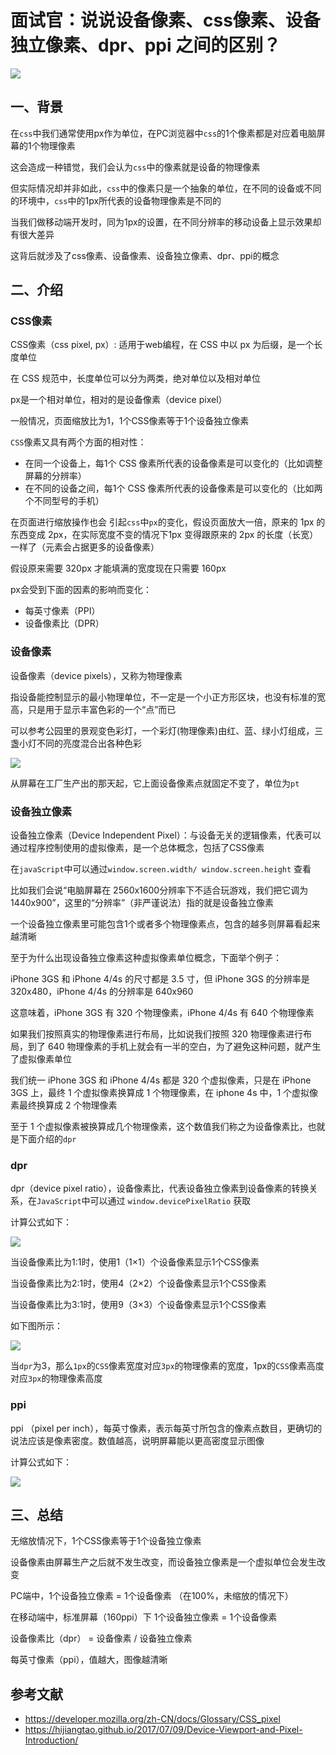 # 面试官：说说设备像素、css像素、设备独立像素、dpr、ppi 之间的区别？

 ![](https://www.oss.tuwei.site/blogsImgs/fe/c4d9bfd0-91f2-11eb-85f6-6fac77c0c9b3.png)

## 一、背景

在`css`中我们通常使用px作为单位，在PC浏览器中`css`的1个像素都是对应着电脑屏幕的1个物理像素

这会造成一种错觉，我们会认为`css`中的像素就是设备的物理像素

但实际情况却并非如此，`css`中的像素只是一个抽象的单位，在不同的设备或不同的环境中，`css`中的1px所代表的设备物理像素是不同的

当我们做移动端开发时，同为1px的设置，在不同分辨率的移动设备上显示效果却有很大差异

这背后就涉及了css像素、设备像素、设备独立像素、dpr、ppi的概念

## 二、介绍

### CSS像素

CSS像素（css pixel, px）: 适用于web编程，在 CSS 中以 px 为后缀，是一个长度单位

在 CSS 规范中，长度单位可以分为两类，绝对单位以及相对单位

px是一个相对单位，相对的是设备像素（device pixel）

一般情况，页面缩放比为1，1个CSS像素等于1个设备独立像素

`CSS`像素又具有两个方面的相对性：

- 在同一个设备上，每1个 CSS 像素所代表的设备像素是可以变化的（比如调整屏幕的分辨率）
- 在不同的设备之间，每1个 CSS 像素所代表的设备像素是可以变化的（比如两个不同型号的手机）

在页面进行缩放操作也会 引起`css`中`px`的变化，假设页面放大一倍，原来的 1px 的东西变成 2px，在实际宽度不变的情况下1px 变得跟原来的 2px 的长度（长宽）一样了（元素会占据更多的设备像素）

假设原来需要 320px 才能填满的宽度现在只需要 160px

px会受到下面的因素的影响而变化：

- 每英寸像素（PPI）
- 设备像素比（DPR）


### 设备像素

设备像素（device pixels），又称为物理像素

指设备能控制显示的最小物理单位，不一定是一个小正方形区块，也没有标准的宽高，只是用于显示丰富色彩的一个“点”而已

可以参考公园里的景观变色彩灯，一个彩灯(物理像素)由红、蓝、绿小灯组成，三盏小灯不同的亮度混合出各种色彩

 ![](https://www.oss.tuwei.site/blogsImgs/fe/cffc6570-91f2-11eb-ab90-d9ae814b240d.png)

从屏幕在工厂生产出的那天起，它上面设备像素点就固定不变了，单位为`pt`



### 设备独立像素

设备独立像素（Device Independent Pixel）：与设备无关的逻辑像素，代表可以通过程序控制使用的虚拟像素，是一个总体概念，包括了CSS像素

在`javaScript`中可以通过`window.screen.width/ window.screen.height` 查看

比如我们会说“电脑屏幕在 2560x1600分辨率下不适合玩游戏，我们把它调为 1440x900”，这里的“分辨率”（非严谨说法）指的就是设备独立像素

一个设备独立像素里可能包含1个或者多个物理像素点，包含的越多则屏幕看起来越清晰

至于为什么出现设备独立像素这种虚拟像素单位概念，下面举个例子：

iPhone 3GS 和 iPhone 4/4s 的尺寸都是 3.5 寸，但 iPhone 3GS 的分辨率是 320x480，iPhone 4/4s 的分辨率是 640x960

这意味着，iPhone 3GS 有 320 个物理像素，iPhone 4/4s 有 640 个物理像素

如果我们按照真实的物理像素进行布局，比如说我们按照 320 物理像素进行布局，到了 640 物理像素的手机上就会有一半的空白，为了避免这种问题，就产生了虚拟像素单位

我们统一 iPhone 3GS 和 iPhone 4/4s 都是 320 个虚拟像素，只是在 iPhone 3GS 上，最终 1 个虚拟像素换算成 1 个物理像素，在 iphone 4s 中，1 个虚拟像素最终换算成 2 个物理像素

至于 1 个虚拟像素被换算成几个物理像素，这个数值我们称之为设备像素比，也就是下面介绍的`dpr`


### dpr

dpr（device pixel ratio），设备像素比，代表设备独立像素到设备像素的转换关系，在`JavaScript`中可以通过 `window.devicePixelRatio` 获取

计算公式如下：

 ![](https://www.oss.tuwei.site/blogsImgs/fe/dd45e2b0-91f2-11eb-ab90-d9ae814b240d.png)

当设备像素比为1:1时，使用1（1×1）个设备像素显示1个CSS像素

当设备像素比为2:1时，使用4（2×2）个设备像素显示1个CSS像素

当设备像素比为3:1时，使用9（3×3）个设备像素显示1个CSS像素

如下图所示：

![](https://www.oss.tuwei.site/blogsImgs/fe/e63cceb0-91f2-11eb-ab90-d9ae814b240d.png)

当`dpr`为3，那么`1px`的`CSS`像素宽度对应`3px`的物理像素的宽度，1px的`CSS`像素高度对应`3px`的物理像素高度



### ppi

ppi （pixel per inch），每英寸像素，表示每英寸所包含的像素点数目，更确切的说法应该是像素密度。数值越高，说明屏幕能以更高密度显示图像

计算公式如下：

 ![](https://www.oss.tuwei.site/blogsImgs/fe/f734adf0-91f2-11eb-ab90-d9ae814b240d.png)



## 三、总结

无缩放情况下，1个CSS像素等于1个设备独立像素

设备像素由屏幕生产之后就不发生改变，而设备独立像素是一个虚拟单位会发生改变

PC端中，1个设备独立像素 = 1个设备像素 （在100%，未缩放的情况下）

在移动端中，标准屏幕（160ppi）下 1个设备独立像素 = 1个设备像素

设备像素比（dpr） = 设备像素 / 设备独立像素

每英寸像素（ppi），值越大，图像越清晰



## 参考文献

- https://developer.mozilla.org/zh-CN/docs/Glossary/CSS_pixel
- https://hijiangtao.github.io/2017/07/09/Device-Viewport-and-Pixel-Introduction/